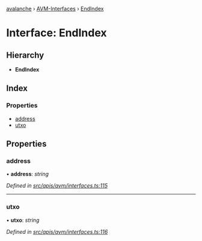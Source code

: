[avalanche](../README.md) › [AVM-Interfaces](../modules/avm_interfaces.md) › [EndIndex](avm_interfaces.endindex.md)

# Interface: EndIndex

## Hierarchy

* **EndIndex**

## Index

### Properties

* [address](avm_interfaces.endindex.md#address)
* [utxo](avm_interfaces.endindex.md#utxo)

## Properties

###  address

• **address**: *string*

*Defined in [src/apis/avm/interfaces.ts:115](https://github.com/ava-labs/avalanchejs/blob/4e59193/src/apis/avm/interfaces.ts#L115)*

___

###  utxo

• **utxo**: *string*

*Defined in [src/apis/avm/interfaces.ts:116](https://github.com/ava-labs/avalanchejs/blob/4e59193/src/apis/avm/interfaces.ts#L116)*
